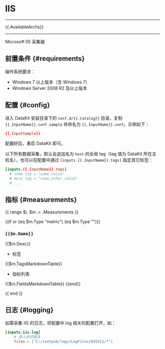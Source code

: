 
# IIS
---

{{.AvailableArchs}}

---

Microsoft IIS 采集器

## 前置条件 {#requirements}

操作系统要求：

- Windows 7 以上版本（含 Windows 7）
- Windows Server 2008 R2 及以上版本

## 配置 {#config}

进入 DataKit 安装目录下的 `conf.d/{{.Catalog}}` 目录，复制 `{{.InputName}}.conf.sample` 并命名为 `{{.InputName}}.conf`。示例如下：

```toml
{{.InputSample}} 
```

配置好后，重启 DataKit 即可。

以下所有数据采集，默认会追加名为 `host` 的全局 tag（tag 值为 DataKit 所在主机名），也可以在配置中通过 `[inputs.{{.InputName}}.tags]` 指定其它标签：

``` toml
[inputs.{{.InputName}}.tags]
  # some_tag = "some_value"
  # more_tag = "some_other_value"
  # ...
```

## 指标 {#measurements}

{{ range $i, $m := .Measurements }}

{{if or (eq $m.Type "metric") (eq $m.Type "")}}

### `{{$m.Name}}`
{{$m.Desc}}

- 标签

{{$m.TagsMarkdownTable}}

- 指标列表

{{$m.FieldsMarkdownTable}}
{{end}}

{{ end }}

## 日志 {#logging}

如需采集 IIS 的日志，将配置中 log 相关的配置打开，如：

```toml
[inputs.iis.log]
    # 填入绝对路径
    files = ["C:/inetpub/logs/LogFiles/W3SVC1/*"] 
```
